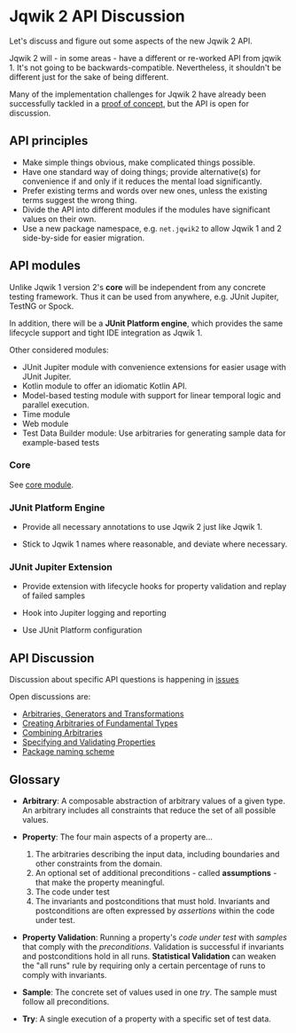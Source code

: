 # Jqwik 2 API Discussion

Let's discuss and figure out some aspects of the new Jqwik 2 API.

Jqwik 2 will - in some areas - have a different or re-worked API from jqwik 1.
It's not going to be backwards-compatible. 
Nevertheless, it shouldn't be different just for the sake of being different.

Many of the implementation challenges for Jqwik 2 have already been successfully tackled in a [proof of concept](https://github.com/jqwik-team/jqwik2-poc),
but the API is open for discussion.

## API principles

- Make simple things obvious, make complicated things possible.
- Have one standard way of doing things; provide alternative(s) for convenience if and only if it reduces the mental load significantly.
- Prefer existing terms and words over new ones, unless the existing terms suggest the wrong thing.
- Divide the API into different modules if the modules have significant values on their own.
- Use a new package namespace, e.g. `net.jqwik2` to allow Jqwik 1 and 2 side-by-side for easier migration.

## API modules

Unlike Jqwik 1 version 2's **core** will be independent from any concrete testing framework.
Thus it can be used from anywhere, e.g. JUnit Jupiter, TestNG or Spock.

In addition, there will be a **JUnit Platform engine**, which provides the same lifecycle support and tight IDE integration as Jqwik 1.

Other considered modules:
- JUnit Jupiter module with convenience extensions for easier usage with JUnit Jupiter.
- Kotlin module to offer an idiomatic Kotlin API.
- Model-based testing module with support for linear temporal logic and parallel execution.
- Time module
- Web module
- Test Data Builder module: Use arbitraries for generating sample data for example-based tests


### Core

See [core module](./core-module.md).

### JUnit Platform Engine

- Provide all necessary annotations to use Jqwik 2 just like Jqwik 1.

- Stick to Jqwik 1 names where reasonable, and deviate where necessary.

### JUnit Jupiter Extension

- Provide extension with lifecycle hooks for property validation and replay of failed samples

- Hook into Jupiter logging and reporting

- Use JUnit Platform configuration
 
## API Discussion

Discussion about specific API questions is happening in [issues](https://github.com/jqwik-team/jqwik2-api-discussion/issues) 

Open discussions are:

- [Arbitraries, Generators and Transformations](https://github.com/jqwik-team/jqwik2-api-discussion/issues/1)
- [Creating Arbitraries of Fundamental Types](https://github.com/jqwik-team/jqwik2-api-discussion/issues/2)
- [Combining Arbitraries](https://github.com/jqwik-team/jqwik2-api-discussion/issues/3)
- [Specifying and Validating Properties](https://github.com/jqwik-team/jqwik2-api-discussion/issues/4)
- [Package naming scheme](https://github.com/jqwik-team/jqwik2-api-discussion/issues/5)

## Glossary

- **Arbitrary**: A composable abstraction of arbitrary values of a given type.
  An arbitrary includes all constraints that reduce the set of all possible values.

- **Property**: The four main aspects of a property are...

  1. The arbitraries describing the input data, including boundaries and other constraints from the domain.
  2. An optional set of additional preconditions - called **assumptions** - that make the property meaningful.
  4. The code under test
  5. The invariants and postconditions that must hold.
     Invariants and postconditions are often expressed by _assertions_ within the code under test.

- **Property Validation**: Running a property's _code under test_ with _samples_ that comply with the _preconditions_.
  Validation is successful if invariants and postconditions hold in all runs.
  **Statistical Validation** can weaken the "all runs" rule by requiring only a certain percentage of runs to comply with invariants.

- **Sample**: The concrete set of values used in one _try_. The sample must follow all preconditions.

- **Try**: A single execution of a property with a specific set of test data.
